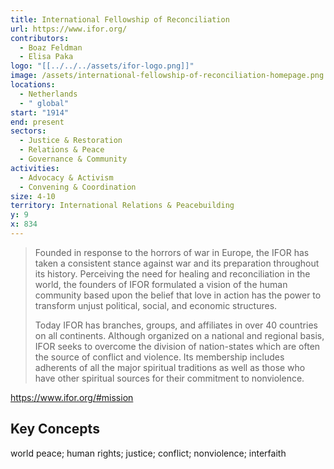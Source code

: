 ```yaml
---
title: International Fellowship of Reconciliation
url: https://www.ifor.org/
contributors:
  - Boaz Feldman
  - Elisa Paka
logo: "[[../../../assets/ifor-logo.png]]"
image: /assets/international-fellowship-of-reconciliation-homepage.png
locations:
  - Netherlands
  - " global"
start: "1914"
end: present
sectors:
  - Justice & Restoration
  - Relations & Peace
  - Governance & Community
activities:
  - Advocacy & Activism
  - Convening & Coordination
size: 4-10
territory: International Relations & Peacebuilding
y: 9
x: 834
---
```

> Founded in response to the horrors of war in Europe, the IFOR has taken a consistent stance against war and its preparation throughout its history.
> Perceiving the need for healing and reconciliation in the world, the founders of IFOR formulated a vision of the human community based upon the belief that love in action has the power to transform unjust political, social, and economic structures.
> 
> Today IFOR has branches, groups, and affiliates in over 40 countries on all continents. Although organized on a national and regional basis, IFOR seeks to overcome the division of nation-states which are often the source of conflict and violence. Its membership includes adherents of all the major spiritual traditions as well as those who have other spiritual sources for their commitment to nonviolence.

https://www.ifor.org/#mission

## Key Concepts

world peace; human rights; justice; conflict; nonviolence; interfaith
